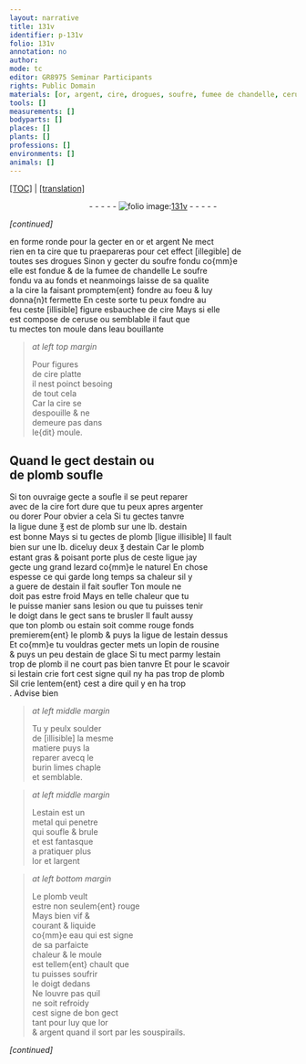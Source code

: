 ```yaml
---
layout: narrative
title: 131v
identifier: p-131v
folio: 131v
annotation: no
author:
mode: tc
editor: GR8975 Seminar Participants
rights: Public Domain
materials: [or, argent, cire, drogues, soufre, fumee de chandelle, ceruse, eau, cire platte, estain, plomb, tanvre, rousine, estain de glace, metal]
tools: []
measurements: []
bodyparts: []
places: []
plants: []
professions: []
environments: []
animals: []
---
```


<p><a href="{{ site.baseurl }}/diplomatic/" target="_blank">[TOC]</a> | <a href="{{ site.baseurl }}/texts/p-131v_tl/">[translation]</a></p><div class="folio" align="center">- - - - - <a href="http://gallica.bnf.fr/ark:/12148/btv1b10500001g/f268.item.r=" target="_blank"><img src="https://cu-mkp.github.io/2017-workshop-edition/assets/photo-icon.png" alt="folio image: " style="display:inline-block; margin-bottom:-3px;"/>131v</a> - - - - - </div>  
 
*[continued]*
  
en forme ronde pour la gecter en <span class="m">or</span> et <span class="m">argent</span> Ne mect<br/> rien en ta <span class="m">cire</span> que tu praepareras pour cet effect <span class="del">[illegible]</span> de<br/> toutes ses <span class="m">drogues</span> Sinon y gecter du <span class="m">soufre</span> fondu co{mm}e<br/> elle est fondue & de la <span class="m">fumee de chandelle</span> Le <span class="m">soufre</span><br/> fondu va au fonds et neanmoings laisse de sa qualite<br/> a la <span class="m">cire</span> la faisant promptem{ent} fondre au foeu & luy<br/> donna{n}t fermette En ceste sorte tu peux fondre au<br/> feu ceste <span class="del">[illisible]</span> figure esbauchee de <span class="m">cire</span> Mays si elle<br/> est compose de <span class="m">ceruse</span> ou semblable il faut que<br/> tu mectes ton moule dans l<span class="m">eau</span> bouillante
 
> *at left top margin*
> 
> 
>   Pour figures<br/> de <span class="m">cire platte</span><br/> il nest poinct besoing<br/> de tout cela<br/> Car la <span class="m">cire</span> se<br/> despouille & ne<br/> demeure pas dans<br/> le{dit} moule.
 
 
  

## Quand le gect d<span class="m">estain</span> ou<br/> de <span class="m">plomb</span> soufle

 
Si ton ouvraige gecte a soufle il se peut reparer<br/> avec de la <span class="m">cire</span> fort dure que tu peux apres argenter<br/> ou dorer Pour obvier a cela Si tu gectes <span class="m">tanvre</span><br/> la ligue dune ℥ <span class="del">est</span> de <span class="m">plomb</span> sur une lb. d<span class="m">estain</span><br/> est bonne Mays si tu gectes de <span class="m">plomb</span> <span class="add"><span class="del">[ligue illisible]</span></span> Il fault<br/> bien sur une lb. diceluy deux ℥ d<span class="m">estain</span> Car le <span class="m">plomb</span><br/> estant gras & poisant porte plus de ceste ligue jay<br/> gecte ung grand lezard co{mm}e le naturel En chose<br/> espesse ce qui garde long temps sa chaleur sil y<br/> a guere de d<span class="m">estain</span> il fait soufler Ton moule ne<br/> doit pas estre froid Mays en telle chaleur que tu<br/> le puisse manier sans lesion ou que tu puisses tenir<br/> le doigt dans le gect sans te brusler Il fault aussy<br/> que ton <span class="m">plomb</span> ou <span class="m">estain</span> soit comme rouge fonds<br/> premierem{ent} le <span class="m">plomb</span> & puys la ligue de l<span class="m">estain</span> dessus<br/> Et co{mm}e tu vouldras gecter mets un lopin de <span class="m">rousine</span><br/> & puys un peu d<span class="m">estain de glace</span> Si tu mect parmy l<span class="m">estain</span><br/> trop de <span class="m">plomb</span> il ne court pas bien tanvre Et pour <span class="add">le</span> scavoir<br/> si l<span class="m">estain</span> crie fort cest signe quil ny ha pas trop de <span class="m">plomb</span><br/> Sil crie lentem{ent} cest a dire quil y en ha trop<br/>. Advise bien
 
> *at left middle margin*
> 
> 
>   Tu y peulx soulder<br/> de [<span class="del">illisible</span>] la mesme<br/> matiere puys la<br/> reparer avecq le<br/> burin limes chaple<br/> et semblable.
 
> *at left middle margin*
> 
> 
>   L<span class="m">estain</span> est un<br/> <span class="m">metal</span> qui penetre<br/> qui soufle & brule<br/> et est fantasque<br/> a pratiquer plus<br/> l<span class="m">or</span> et l<span class="m">argent</span>
 
> *at left bottom margin*
> 
> 
>   Le <span class="m">plomb</span> veult<br/> estre non seulem{ent} rouge<br/> Mays bien vif &<br/> courant & liquide<br/> co{mm}e eau qui est signe<br/> de sa parfaicte<br/> chaleur & le moule<br/> est tellem{ent} chault que<br/> tu puisses soufrir<br/> le doigt dedans<br/> Ne louvre pas quil<br/> ne soit refroidy<br/> cest signe de bon gect<br/> tant pour luy que l<span class="m">or</span><br/> & <span class="m">argent</span> quand il sort par les souspirails.
 
*[continued]*
 
